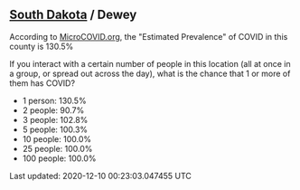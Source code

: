 
## [South Dakota](/united-states/south-dakota) / Dewey

According to [MicroCOVID.org](http://microcovid.org),
the "Estimated Prevalence" of COVID in this county is 130.5%

If you interact with a certain number of people in this location
(all at once in a group, or spread out across the day), what is the chance that
1 or more of them has COVID?

- 1 person: 130.5%
- 2 people: 90.7%
- 3 people: 102.8%
- 5 people: 100.3%
- 10 people: 100.0%
- 25 people: 100.0%
- 100 people: 100.0%

Last updated: 2020-12-10 00:23:03.047455 UTC
